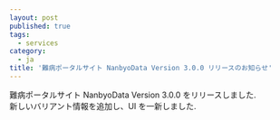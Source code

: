 ```yaml
---
layout: post
published: true
tags:
  - services
category:
  - ja
title: '難病ポータルサイト NanbyoData Version 3.0.0 リリースのお知らせ'
---
```


難病ポータルサイト NanbyoData Version 3.0.0 をリリースしました.<br>
新しいバリアント情報を追加し、UI を一新しました.
